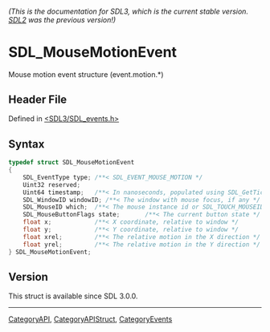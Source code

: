 ###### (This is the documentation for SDL3, which is the current stable version. [SDL2](https://wiki.libsdl.org/SDL2/) was the previous version!)
# SDL_MouseMotionEvent

Mouse motion event structure (event.motion.*)

## Header File

Defined in [<SDL3/SDL_events.h>](https://github.com/libsdl-org/SDL/blob/main/include/SDL3/SDL_events.h)

## Syntax

```c
typedef struct SDL_MouseMotionEvent
{
    SDL_EventType type; /**< SDL_EVENT_MOUSE_MOTION */
    Uint32 reserved;
    Uint64 timestamp;   /**< In nanoseconds, populated using SDL_GetTicksNS() */
    SDL_WindowID windowID; /**< The window with mouse focus, if any */
    SDL_MouseID which;  /**< The mouse instance id or SDL_TOUCH_MOUSEID */
    SDL_MouseButtonFlags state;       /**< The current button state */
    float x;            /**< X coordinate, relative to window */
    float y;            /**< Y coordinate, relative to window */
    float xrel;         /**< The relative motion in the X direction */
    float yrel;         /**< The relative motion in the Y direction */
} SDL_MouseMotionEvent;
```

## Version

This struct is available since SDL 3.0.0.

----
[CategoryAPI](CategoryAPI), [CategoryAPIStruct](CategoryAPIStruct), [CategoryEvents](CategoryEvents)

